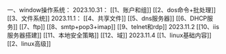 一、window操作系统：
2023.10.31：
[[1、账户和组]]
[[2、dos命令+批处理]]
[[3、文件系统]]
2023.11.1：
[[4、共享文件]]
[[5、dns服务器]]
[[6、DHCP服务]]
[[7、ftp]]
[[8、smtp+pop3+imap]]
[[9、telnet和rdp]]
2023.11.2
[[10、iis服务器搭建]]
[[11、本地安全策略]]
[[12、域]]
2023.11.4
[[1、linux基础内容]]
[[2、linux高级]]